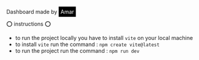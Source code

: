 
Dashboard made by <a style="text-decoration:none;background-color:black;color:white;padding:5px;" href="https://github.com/Amar-Dev1">Amar</a>

 ⭕ instructions ⭕
- to run the project locally you have to install `vite` on your local machine
- to install `vite` run the command : `npm create vite@latest`
- to run the project run the command : `npm run dev`

